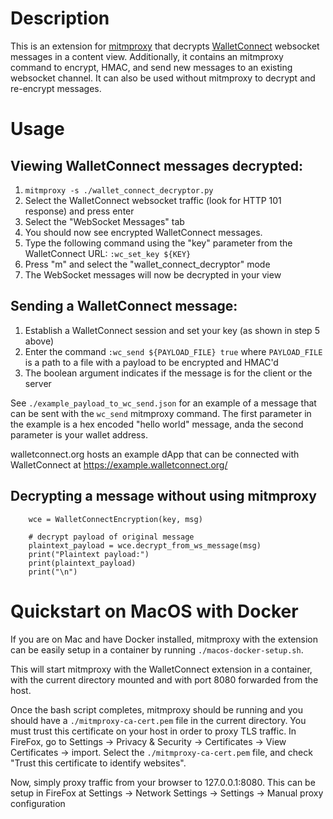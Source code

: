 # Description
This is an extension for [mitmproxy](https://mitmproxy.org/) that decrypts [WalletConnect](https://walletconnect.com/) 
websocket messages in a content view. Additionally, it contains an mitmproxy command to encrypt, HMAC, and send new messages 
to an existing websocket channel. It can also be used without mitmproxy to decrypt and re-encrypt messages.

# Usage

## Viewing WalletConnect messages decrypted: 
1. `mitmproxy -s ./wallet_connect_decryptor.py`
2. Select the WalletConnect websocket traffic (look for HTTP 101 response) and press enter
3. Select the "WebSocket Messages" tab
4. You should now see encrypted WalletConnect messages.
5. Type the following command using the "key" parameter from the WalletConnect URL: `:wc_set_key ${KEY}`
6. Press "m" and select the "wallet_connect_decryptor" mode
7. The WebSocket messages will now be decrypted in your view

## Sending a WalletConnect message:
1. Establish a WalletConnect session and set your key (as shown in step 5 above)
2. Enter the command `:wc_send ${PAYLOAD_FILE} true` where `PAYLOAD_FILE` is a path to a file with a payload to be encrypted and HMAC'd
3. The boolean argument indicates if the message is for the client or the server

See `./example_payload_to_wc_send.json` for an example of a message that can be sent with the `wc_send` mitmproxy command.
The first parameter in the example is a hex encoded "hello world" message, anda the second parameter is your wallet address.

walletconnect.org hosts an example dApp that can be connected with WalletConnect at https://example.walletconnect.org/ 

## Decrypting a message without using mitmproxy
```
    wce = WalletConnectEncryption(key, msg)

    # decrypt payload of original message
    plaintext_payload = wce.decrypt_from_ws_message(msg)
    print("Plaintext payload:")
    print(plaintext_payload)
    print("\n")
```

# Quickstart on MacOS with Docker

If you are on Mac and have Docker installed, mitmproxy with the extension can be easily setup in a
container by running `./macos-docker-setup.sh`.

This will start mitmproxy with the WalletConnect extension in a container, with the current directory mounted and
with port 8080 forwarded from the host.

Once the bash script completes, mitmproxy should be running and you should have a `./mitmproxy-ca-cert.pem`
file in the current directory. You must trust this certificate on your host in order to proxy
TLS traffic. In FireFox, go to Settings -> Privacy & Security -> Certificates -> View Certificates -> import. Select the `./mitmproxy-ca-cert.pem` file, and check "Trust this certificate to identify websites".

Now, simply proxy traffic from your browser to 127.0.0.1:8080. This can be setup in FireFox at Settings -> Network Settings -> Settings -> Manual proxy configuration
